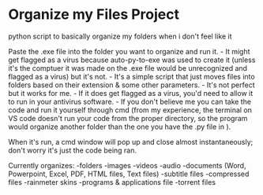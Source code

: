 # Organize my Files Project
 python script to basically organize my folders when i don't feel like it

Paste the .exe file into the folder you want to organize and run it.
    - It might get flagged as a virus because auto-py-to-exe was used to create it (unless it's the comptuer it was made on the .exe file would be unrecognized and flagged as a virus) but it's not.
    - It's a simple script that just moves files into folders based on their extension & some other parameters.
    - It's not perfect but it works for me.
    - If it does get flagged as a virus, you'd need to allow it to run in your antivirus software.
    - If you don't believe me you can take the code and run it yourself through cmd (from my experience, the terminal on VS code doesn't run your code from the proper directory, so the program would organize another folder than the one you have the .py file in ).

When it's run, a cmd window will pop up and close almost instantaneously; don't worry it's just the code being ran. 

Currently organizes:
    -folders
    -images
    -videos
    -audio
    -documents (Word, Powerpoint, Excel, PDF, HTML files, Text files)
    -subtitle files
    -compressed files
    -rainmeter skins
    -programs & applications file
    -torrent files